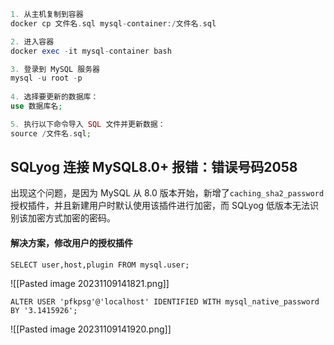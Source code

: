 ```php
1. 从主机复制到容器
docker cp 文件名.sql mysql-container:/文件名.sql 

2. 进入容器
docker exec -it mysql-container bash

3. 登录到 MySQL 服务器
mysql -u root -p
 
4. 选择要更新的数据库：
use 数据库名;

5. 执行以下命令导入 SQL 文件并更新数据：
source /文件名.sql;
```

## SQLyog 连接 MySQL8.0+ 报错：错误号码2058

出现这个问题，是因为 MySQL 从 8.0 版本开始，新增了`caching_sha2_password`授权插件，并且新建用户时默认使用该插件进行加密，而 SQLyog 低版本无法识别该加密方式加密的密码。
#### 解决方案，修改用户的授权插件
```mysql
SELECT user,host,plugin FROM mysql.user;
```
![[Pasted image 20231109141821.png]]
```mysql
ALTER USER 'pfkpsg'@'localhost' IDENTIFIED WITH mysql_native_password BY '3.1415926';
```
![[Pasted image 20231109141920.png]]
